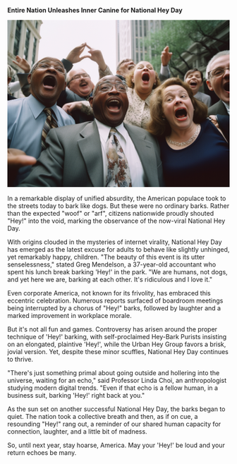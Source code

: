 **Entire Nation Unleashes Inner Canine for National Hey Day**

![Hey!](/assets/images/articles/entire-nation-unleashes-inner-canine-for-national-hey-day.png)

In a remarkable display of unified absurdity, the American populace took to the streets today to bark like dogs. But these were no ordinary barks. Rather than the expected "woof" or "arf", citizens nationwide proudly shouted "Hey!" into the void, marking the observance of the now-viral National Hey Day. 

With origins clouded in the mysteries of internet virality, National Hey Day has emerged as the latest excuse for adults to behave like slightly unhinged, yet remarkably happy, children. "The beauty of this event is its utter senselessness," stated Greg Mendelson, a 37-year-old accountant who spent his lunch break barking 'Hey!' in the park. "We are humans, not dogs, and yet here we are, barking at each other. It's ridiculous and I love it."

Even corporate America, not known for its frivolity, has embraced this eccentric celebration. Numerous reports surfaced of boardroom meetings being interrupted by a chorus of "Hey!" barks, followed by laughter and a marked improvement in workplace morale.

But it's not all fun and games. Controversy has arisen around the proper technique of 'Hey!' barking, with self-proclaimed Hey-Bark Purists insisting on an elongated, plaintive 'Hey!', while the Urban Hey Group favors a brisk, jovial version. Yet, despite these minor scuffles, National Hey Day continues to thrive.

"There's just something primal about going outside and hollering into the universe, waiting for an echo," said Professor Linda Choi, an anthropologist studying modern digital trends. "Even if that echo is a fellow human, in a business suit, barking 'Hey!' right back at you."

As the sun set on another successful National Hey Day, the barks began to quiet. The nation took a collective breath and then, as if on cue, a resounding "Hey!" rang out, a reminder of our shared human capacity for connection, laughter, and a little bit of madness. 

So, until next year, stay hoarse, America. May your 'Hey!' be loud and your return echoes be many.
